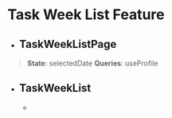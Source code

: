 # Task Week List Feature
- ## TaskWeekListPage
 > **State**: selectedDate
 > **Queries**: useProfile
  - ## TaskWeekList


    - 
 